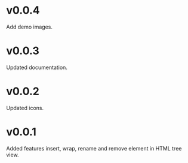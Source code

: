 # v0.0.4

Add demo images.

# v0.0.3

Updated documentation.

# v0.0.2

Updated icons.

# v0.0.1

Added features insert, wrap, rename and remove element in HTML tree view.
